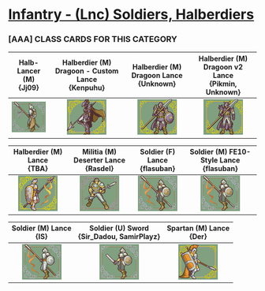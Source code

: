 # [Infantry - (Lnc) Soldiers, Halberdiers](../)

### [AAA] CLASS CARDS FOR THIS CATEGORY


|Halb-Lancer (M) <br> {Jj09}|Halberdier (M) Dragoon - Custom Lance <br> {Kenpuhu}|Halberdier (M) Dragoon Lance <br> {Unknown}|Halberdier (M) Dragoon v2 Lance <br> {Pikmin, Unknown}|
| :---: | :---: | :---: | :---: |
|<img alt="Halb-Lancer (M) {Jj09}" src="Halb-Lancer (M) {Jj09}.png" />|<img alt="Halberdier (M) Dragoon - Custom Lance {Kenpuhu}" src="Halberdier (M) Dragoon - Custom Lance {Kenpuhu}.png" />|<img alt="Halberdier (M) Dragoon Lance {Unknown}" src="Halberdier (M) Dragoon Lance {Unknown}.png" />|<img alt="Halberdier (M) Dragoon v2 Lance {Pikmin, Unknown}" src="Halberdier (M) Dragoon v2 Lance {Pikmin, Unknown}.png" />|


|Halberdier (M) Lance <br> {TBA}|Militia (M) Deserter Lance <br> {Rasdel}|Soldier (F) Lance <br> {flasuban}|Soldier (M) FE10-Style Lance <br> {flasuban}|
| :---: | :---: | :---: | :---: |
|<img alt="Halberdier (M) Lance {TBA}" src="Halberdier (M) Lance {TBA}.png" />|<img alt="Militia (M) Deserter Lance {Rasdel}" src="Militia (M) Deserter Lance {Rasdel}.png" />|<img alt="Soldier (F) Lance {flasuban}" src="Soldier (F) Lance {flasuban}.png" />|<img alt="Soldier (M) FE10-Style Lance {flasuban}" src="Soldier (M) FE10-Style Lance {flasuban}.png" />|


|Soldier (M) Lance <br> {IS}|Soldier (U) Sword <br> {Sir_Dadou, SamirPlayz}|Spartan (M) Lance <br> {Der}|
| :---: | :---: | :---: |
|<img alt="Soldier (M) Lance {IS}" src="Soldier (M) Lance {IS}.png" />|<img alt="Soldier (U) Sword {Sir_Dadou, SamirPlayz}" src="Soldier (U) Sword {Sir_Dadou, SamirPlayz}" />|<img alt="Spartan (M) Lance {Der}" src="Spartan (M) Lance {Der}.png" />|


